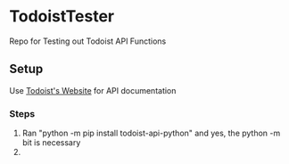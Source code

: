 # TodoistTester
Repo for Testing out Todoist API Functions 

## Setup 
Use [Todoist's Website](https://developer.todoist.com/rest/v2?python#python-sdk) for API documentation 

### Steps 
1. Ran "python -m pip install todoist-api-python" and yes, the python -m bit is necessary 
2. 